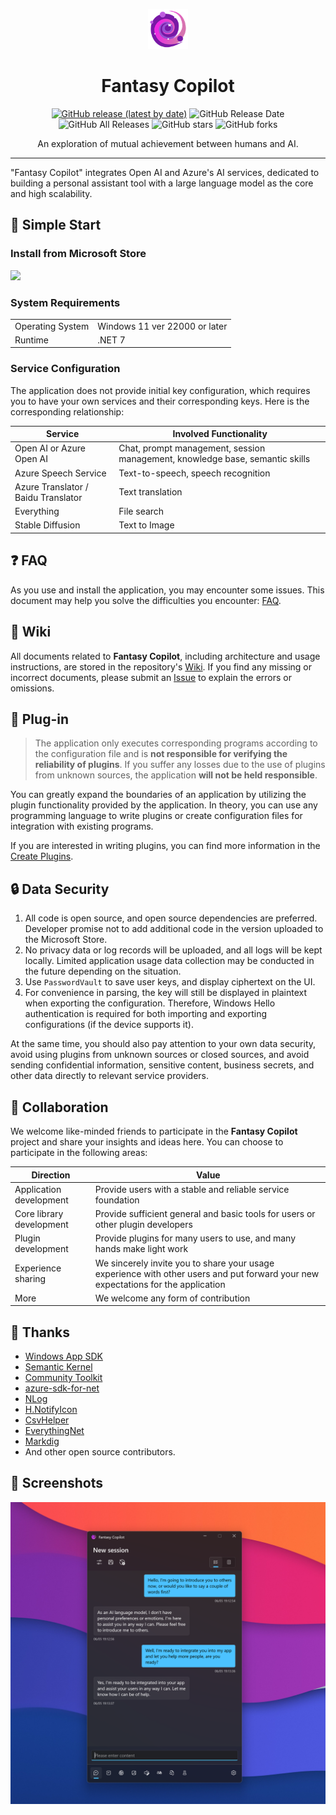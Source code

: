 <p align="center">
<img src="./src/App/Assets/StoreLogo.png" width="64px"/>
</p>

<div align="center">

# Fantasy Copilot

[![GitHub release (latest by date)](https://img.shields.io/github/v/release/Richasy/FantasyCopilot)](https://github.com/Richasy/FantasyCopilot/releases) ![GitHub Release Date](https://img.shields.io/github/release-date/Richasy/FantasyCopilot) ![GitHub All Releases](https://img.shields.io/github/downloads/Richasy/FantasyCopilot/total) ![GitHub stars](https://img.shields.io/github/stars/Richasy/FantasyCopilot?style=flat) ![GitHub forks](https://img.shields.io/github/forks/Richasy/FantasyCopilot)

An exploration of mutual achievement between humans and AI.

</div>

---

"Fantasy Copilot" integrates Open AI and Azure's AI services, dedicated to building a personal assistant tool with a large language model as the core and high scalability.

## 🙌 Simple Start

### Install from Microsoft Store

<p align="left">
  <a title="Get from Microsoft Store" href="https://www.microsoft.com/store/apps/9NB0NB3MLQTM?launch=true&mode=full" target="_blank">
    <picture>
      <source srcset="https://get.microsoft.com/images/en-US%20light.svg" media="(prefers-color-scheme: dark)" />
      <source srcset="https://get.microsoft.com/images/en-US%20dark.svg" media="(prefers-color-scheme: light), (prefers-color-scheme: no-preference)" />
      <img src="https://get.microsoft.com/images/en-US%20dark.svg" width=144 />
    </picture>
  </a>
</p>

### System Requirements

|                  |                               |
| ---------------- | ----------------------------- |
| Operating System | Windows 11 ver 22000 or later |
| Runtime          | .NET 7                        |

### Service Configuration

The application does not provide initial key configuration, which requires you to have your own services and their corresponding keys. Here is the corresponding relationship:

| Service                  | Involved Functionality                                                           |
| ------------------------ | -------------------------------------------------------------------------------- |
| Open AI or Azure Open AI | Chat, prompt management, session management, knowledge base, semantic skills |
| Azure Speech Service     | Text-to-speech, speech recognition                                               |
| Azure Translator / Baidu Translator        | Text translation                                                                 |
| Everything               | File search                                                                      |
| Stable Diffusion         | Text to Image                                           |


## ❓ FAQ

As you use and install the application, you may encounter some issues. This document may help you solve the difficulties you encounter: [FAQ](https://github.com/Richasy/FantasyCopilot/wiki/).

## 📃 Wiki

All documents related to **Fantasy Copilot**, including architecture and usage instructions, are stored in the repository's [Wiki](https://github.com/Richasy/FantasyCopilot/wiki). If you find any missing or incorrect documents, please submit an [Issue](https://github.com/Richasy/FantasyCopilot/issues/new/choose) to explain the errors or omissions.

## 🔌 Plug-in

> The application only executes corresponding programs according to the configuration file and is **not responsible for verifying the reliability of plugins**. If you suffer any losses due to the use of plugins from unknown sources, the application **will not be held responsible**.

You can greatly expand the boundaries of an application by utilizing the plugin functionality provided by the application. In theory, you can use any programming language to write plugins or create configuration files for integration with existing programs.

If you are interested in writing plugins, you can find more information in the [Create Plugins](https://github.com/Richasy/FantasyCopilot/wiki/Create-Plugins).

## 🔒 Data Security

1. All code is open source, and open source dependencies are preferred. Developer promise not to add additional code in the version uploaded to the Microsoft Store.
2. No privacy data or log records will be uploaded, and all logs will be kept locally. Limited application usage data collection may be conducted in the future depending on the situation.
3. Use `PasswordVault` to save user keys, and display ciphertext on the UI.
4. For convenience in parsing, the key will still be displayed in plaintext when exporting the configuration. Therefore, Windows Hello authentication is required for both importing and exporting configurations (if the device supports it).

At the same time, you should also pay attention to your own data security, avoid using plugins from unknown sources or closed sources, and avoid sending confidential information, sensitive content, business secrets, and other data directly to relevant service providers.

## 🚀 Collaboration

We welcome like-minded friends to participate in the **Fantasy Copilot** project and share your insights and ideas here. You can choose to participate in the following areas:

| Direction         | Value                                                         |
| ----------------- | ------------------------------------------------------------- |
| Application development | Provide users with a stable and reliable service foundation |
| Core library development | Provide sufficient general and basic tools for users or other plugin developers |
| Plugin development | Provide plugins for many users to use, and many hands make light work |
| Experience sharing | We sincerely invite you to share your usage experience with other users and put forward your new expectations for the application |
| More | We welcome any form of contribution |

## 🤩 Thanks

- [Windows App SDK](https://github.com/microsoft/WindowsAppSDK)
- [Semantic Kernel](https://github.com/microsoft/semantic-kernel)
- [Community Toolkit](https://github.com/CommunityToolkit)
- [azure-sdk-for-net](https://github.com/Azure/azure-sdk-for-net)
- [NLog](https://nlog-project.org/)
- [H.NotifyIcon](https://github.com/HavenDV/H.NotifyIcon)
- [CsvHelper](https://github.com/JoshClose/CsvHelper)
- [EverythingNet](https://github.com/ju2pom/EverythingNet)
- [Markdig](https://github.com/xoofx/markdig)
- And other open source contributors.

## 🧩 Screenshots

![Screenshot](assets/screenshot_en.png)